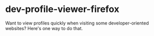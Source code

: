 # dev-profile-viewer-firefox
Want to view profiles quickly when visiting some developer-oriented websites? Here's one way to do that.
